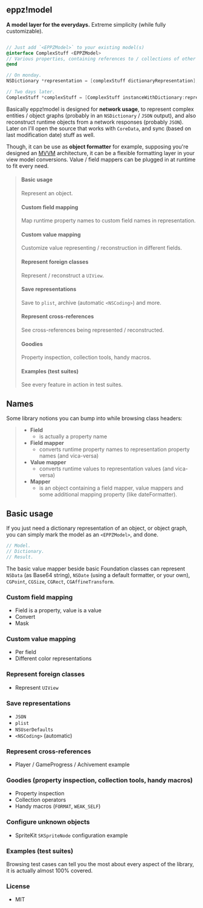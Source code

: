 ## **eppz!model**

**A model layer for the everydays.** Extreme simplicity (while fully customizable).

```Objective-C

// Just add `<EPPZModel>` to your existing model(s)
@interface ComplexStuff <EPPZModel>
// Various properties, containing references to / collections of other models
@end

// On monday.
NSDictionary *representation = [complexStuff dictionaryRepresentation];

// Two days later.
ComplexStuff *complexStuff = [ComplexStuff instanceWithDictionary:representation];

```

Basically eppz!model is designed for **network usage**, to represent complex entities / object graphs
(probably in an `NSDictionary` / `JSON` output), and also reconstruct runtime objects from a network
responses (probably `JSON`). Later on I'll open the source that works with `CoreData`, and sync (based
on last modification date) stuff as well.

Though, it can be use as **object formatter** for example, supposing you're designed an [MVVM](https://en.wikipedia.org/wiki/Model_View_ViewModel)
architecture, it can be a flexible formatting layer in your view model conversions. Value / field
mappers can be plugged in at runtime to fit every need.

> #### Basic usage
> Represent an object.
> #### Custom field mapping
> Map runtime property names to custom field names in representation.
> #### Custom value mapping
> Customize value representing / reconstruction in different fields.
> #### Represent foreign classes
> Represent / reconstruct a `UIView`.
> #### Save representations
> Save to `plist`, archive (automatic `<NSCoding>`) and more.
> #### Represent cross-references
> See cross-references being represented / reconstructed.
> #### Goodies
> Property inspection, collection tools, handy macros.
> #### Examples (test suites)
> See every feature in action in test suites.


## Names

Some library notions you can bump into while browsing class headers:

>    * **Field**
>        + is actually a property name
>    * **Field mapper**
>        + converts runtime property names to representation property names (and vica-versa)
>    * **Value mapper**
>        + converts runtime values to representation values (and vica-versa)
>    * **Mapper**
>        + is an object containing a field mapper, value mappers and some additional mapping property (like dateFormatter).


## Basic usage

If you just need a dictionary representation of an object, or object graph, you can simply mark the model as an `<EPPZModel>`, and done.

```Objective-C
// Model.
// Dictionary.
// Result.
```

The basic value mapper beside basic Foundation classes can represent `NSData` (as Base64 string), `NSDate` (using a default formatter, or your own), `CGPoint`, `CGSize`, `CGRect`, `CGAffineTransform`.


### Custom field mapping

+ Field is a property, value is a value
+ Convert
+ Mask


### Custom value mapping

+ Per field
+ Different color representations


### Represent foreign classes

+ Represent `UIView`


### Save representations

+ `JSON`
+ `plist`
+ `NSUserDefaults`
+ `<NSCoding>` (automatic)


### Represent cross-references

+ Player / GameProgress / Achivement example


### Goodies (property inspection, collection tools, handy macros)

+ Property inspection
+ Collection operators
+ Handy macros (`FORMAT`, `WEAK_SELF`)


### Configure unknown objects

+ SpriteKit `SKSpriteNode` configuration example


### Examples (test suites)

Browsing test cases can tell you the most about every aspect of the library, it is actually almost 100% covered.


### License

+ MIT


